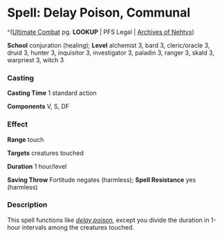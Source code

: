 # Spell: Delay Poison, Communal

^([Ultimate Combat][ss-communal-delay-poison] pg. **LOOKUP** | PFS Legal | [Archives of Nehtys][sn-communal-delay-poison])

**School** conjuration (healing); **Level** alchemist 3, bard 3, cleric/oracle 3, druid 3, hunter 3, inquisitor 3, investigator 3, paladin 3, ranger 3, skald 3, warpriest 3, witch 3

### Casting

**Casting Time** 1 standard action  

**Components** V, S, DF

### Effect

**Range** touch  

**Targets** creatures touched  

**Duration** 1 hour/level  

**Saving Throw** Fortitude negates (harmless); **Spell Resistance** yes (harmless)

### Description

This spell functions like _[delay poison]_, except you divide the duration in 1-hour intervals among the creatures touched.

[ss-communal-delay-poison]: http://paizo.com/pathfinderRPG/v57
[sn-communal-delay-poison]: http://www.archivesofnethys.com/SpellDisplay.aspx?ItemName=Delay%20Poison%2C%20Communal
[delay poison]: http://www.archivesofnethys.com/SpellDisplay.aspx?ItemName=delay%20poison